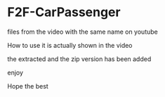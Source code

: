 # F2F-CarPassenger
files from the video with the same name on youtube

How to use it is actually shown in the video

the extracted and the zip version has been added

enjoy 

Hope the best 
